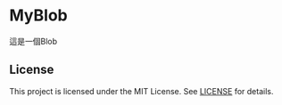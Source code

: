 # MyBlob
這是一個Blob

## License

This project is licensed under the MIT License. See [LICENSE](LICENSE) for details.
